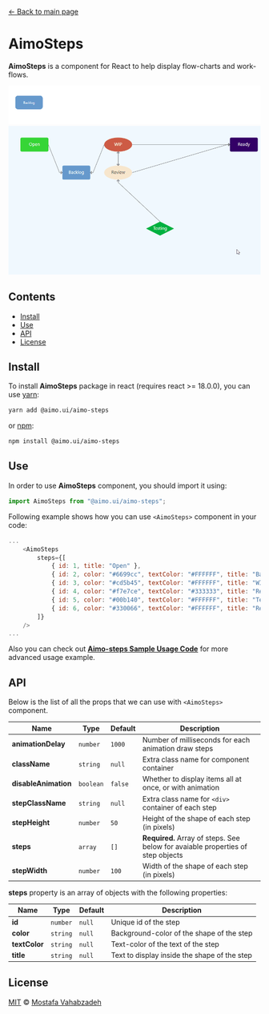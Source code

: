 [← Back to main page][main-page]

# AimoSteps

**AimoSteps** is a component for React to help display flow-charts and work-flows.

<div style="text-align: center">
<img src="AimoSteps.gif" />
<img src="AimoSteps2.gif" />
</div>

## Contents

- [Install](#install)
- [Use](#use)
- [API](#api)
- [License](#license)

## Install

To install **AimoSteps** package in react (requires react >= 18.0.0), you can use [yarn][]:

```sh
yarn add @aimo.ui/aimo-steps
```

or [npm][]:

```sh
npm install @aimo.ui/aimo-steps
```

## Use

In order to use **AimoSteps** component, you should import it using:

```js
import AimoSteps from "@aimo.ui/aimo-steps";
```

Following example shows how you can use `<AimoSteps>` component in your code:

```js
...
    <AimoSteps
        steps={[
            { id: 1, title: "Open" },
            { id: 2, color: "#6699cc", textColor: "#FFFFFF", title: "Backlog" },
            { id: 3, color: "#cd5b45", textColor: "#FFFFFF", title: "WIP" },
            { id: 4, color: "#f7e7ce", textColor: "#333333", title: "Review" },
            { id: 5, color: "#00b140", textColor: "#FFFFFF", title: "Testing" },
            { id: 6, color: "#330066", textColor: "#FFFFFF", title: "Ready" },
        ]}
    />
...
```

Also you can check out [**Aimo-steps Sample Usage Code**][demo-steps] for more advanced usage example.

## API

Below is the list of all the props that we can use with `<AimoSteps>` component.

| Name                 | Type      | Default | Description                                                                     |
| -------------------- | --------- | ------- | ------------------------------------------------------------------------------- |
| **animationDelay**   | `number`  | `1000`  | Number of milliseconds for each animation draw steps                            |
| **className**        | `string`  | `null`  | Extra class name for component container                                        |
| **disableAnimation** | `boolean` | `false` | Whether to display items all at once, or with animation                         |
| **stepClassName**    | `string`  | `null`  | Extra class name for `<div>` container of each step                             |
| **stepHeight**       | `number`  | `50`    | Height of the shape of each step (in pixels)                                    |
| **steps**            | `array`   | `[]`    | **Required.** Array of steps. See below for avaiable properties of step objects |
| **stepWidth**        | `number`  | `100`   | Width of the shape of each step (in pixels)                                     |

**steps** property is an array of objects with the following properties:

| Name          | Type     | Default | Description                                  |
| ------------- | -------- | ------- | -------------------------------------------- |
| **id**        | `number` | `null`  | Unique id of the step                        |
| **color**     | `string` | `null`  | Background-color of the shape of the step    |
| **textColor** | `string` | `null`  | Text-color of the text of the step           |
| **title**     | `string` | `null`  | Text to display inside the shape of the step |

## License

[MIT][license] © [Mostafa Vahabzadeh][author]

[main-page]: ../README.md
[yarn]: https://yarnpkg.com/cli/add
[npm]: https://docs.npmjs.com/cli/install
[demo-steps]: ../src/demo/MainPage.jsx
[license]: ../LICENSE
[author]: https://github.com/vah-most
